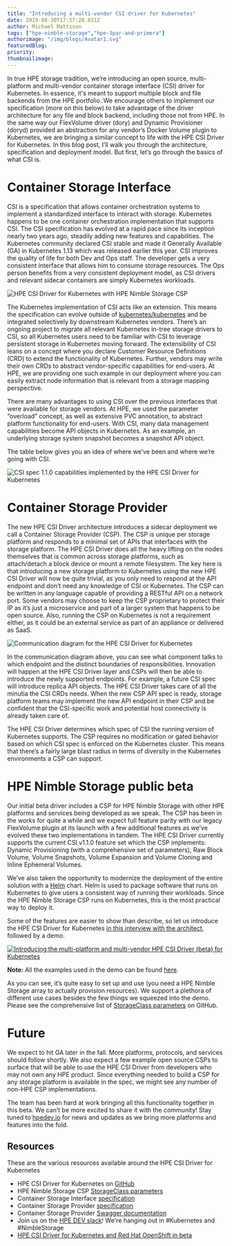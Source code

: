 ```yaml
---
title: "Introducing a multi-vendor CSI driver for Kubernetes"
date: 2019-08-30T17:57:28.031Z
author: Michael Mattsson 
tags: ["hpe-nimble-storage","hpe-3par-and-primera"]
authorimage: "/img/blogs/Avatar1.svg"
featuredBlog:
priority:
thumbnailimage:
---
```

In true HPE storage tradition, we’re introducing an open source, multi-platform and multi-vendor container storage interface (CSI) driver for Kubernetes. In essence, it's meant to support multiple block and file backends from the HPE portfolio. We encourage others to implement our specification (more on this below) to take advantage of the driver architecture for any file and block backend, including those not from HPE. In the same way our FlexVolume driver (dory) and Dynamic Provisioner (doryd) provided an abstraction for any vendor’s Docker Volume plugin to Kubernetes, we are bringing a similar concept to life with the HPE CSI Driver for Kubernetes. In this blog post, I’ll walk you through the architecture, specification and deployment model. But first, let’s go through the basics of what CSI is.


# Container Storage Interface
CSI is a specification that allows container orchestration systems to implement a standardized interface to interact with storage. Kubernetes happens to be one container orchestration implementation that supports CSI. The CSI specification has evolved at a rapid pace since its inception nearly two years ago, steadily adding new features and capabilities. The Kubernetes community declared CSI stable and made it Generally Available (GA) in Kubernetes 1.13 which was released earlier this year. CSI improves the quality of life for both Dev and Ops staff. The developer gets a very consistent interface that allows him to consume storage resources. The Ops person benefits from a very consistent deployment model, as CSI drivers and relevant sidecar containers are simply Kubernetes workloads.


![HPE CSI Driver for Kubernetes with HPE Nimble Storage CSP](https://hpe-developer-portal.s3.amazonaws.com/uploads/media/2019/8/slides-csi-hpedev-market-1566866211263.png)


The Kubernetes implementation of CSI acts like an extension. This means the specification can evolve outside of [kubernetes/kubernetes](https://github.com/kubernetes/kubernetes) and be integrated selectively by downstream Kubernetes vendors. There’s an ongoing project to migrate all relevant Kubernetes in-tree storage drivers to CSI, so all Kubernetes users need to be familiar with CSI to leverage persistent storage in Kubernetes moving forward. The extensibility of CSI leans on a concept where you declare Customer Resource Definitions (CRD) to extend the functionality of Kubernetes. Further, vendors may write their own CRDs to abstract vendor-specific capabilities for end-users. At HPE, we are providing one such example in our deployment where you can easily extract node information that is relevant from a storage mapping perspective.


There are many advantages to using CSI over the previous interfaces that were available for storage vendors. At HPE, we used the parameter “overload” concept, as well as extensive PVC annotation, to abstract platform functionality for end-users. With CSI, many data management capabilities become API objects in Kubernetes. As an example, an underlying storage system snapshot becomes a snapshot API object.


The table below gives you an idea of where we’ve been and where we’re going with CSI.


![CSI spec 1.1.0 capabilities implemented by the HPE CSI Driver for Kubernetes](https://hpe-developer-portal.s3.amazonaws.com/uploads/media/2019/8/slides-csi-hpedev-feat-1566866257740.png)


# Container Storage Provider
The new HPE CSI Driver architecture introduces a sidecar deployment we call a Container Storage Provider (CSP). The CSP is unique per storage platform and responds to a minimal set of APIs that interfaces with the storage platform. The HPE CSI Driver does all the heavy lifting on the nodes themselves that is common across storage platforms, such as attach/detach a block device or mount a remote filesystem. The key here is that introducing a new storage platform to Kubernetes using the new HPE CSI Driver will now be quite trivial, as you only need to respond at the API endpoint and don’t need any knowledge of CSI or Kubernetes. The CSP can be written in any language capable of providing a RESTful API on a network port. Some vendors may choose to keep the CSP proprietary to protect their IP as it’s just a microservice and part of a larger system that happens to be open source. Also, running the CSP on Kubernetes is not a requirement either, as it could be an external service as part of an appliance or delivered as SaaS.


![Communication diagram for the HPE CSI Driver for Kubernetes](https://hpe-developer-portal.s3.amazonaws.com/uploads/media/2019/8/slides-csi-hpedev-1567184427188.png)


In the communication diagram above, you can see what component talks to which endpoint and the distinct boundaries of responsibilities. Innovation will happen at the HPE CSI Driver layer and CSPs will then be able to introduce the newly supported endpoints. For example, a future CSI spec will introduce replica API objects. The HPE CSI Driver takes care of all the minutia the CSI CRDs needs. When the new CSP API spec is ready, storage platform teams may implement the new API endpoint in their CSP and be confident that the CSI-specific work and potential host connectivity is already taken care of.


The HPE CSI Driver determines which spec of CSI the running version of Kubernetes supports. The CSP requires no modification or gated behavior based on which CSI spec is enforced on the Kubernetes cluster. This means that there’s a fairly large blast radius in terms of diversity in the Kubernetes environments a CSP can support.


# HPE Nimble Storage public beta
Our initial beta driver includes a CSP for HPE Nimble Storage with other HPE platforms and services being developed as we speak. The CSP has been in the works for quite a while and we expect full feature parity with our legacy FlexVolume plugin at its launch with a few additional features as we’ve evolved these two implementations in tandem. The HPE CSI Driver currently supports the current CSI v1.1.0 feature set which the CSP implements: Dynamic Provisioning (with a comprehensive set of parameters), Raw Block Volume, Volume Snapshots, Volume Expansion and Volume Cloning and Inline Ephemeral Volumes.


We’ve also taken the opportunity to modernize the deployment of the entire solution with a [Helm](https://helm.sh) chart. Helm is used to package software that runs on Kubernetes to give users a consistent way of running their workloads. Since the HPE Nimble Storage CSP runs on Kubernetes, this is the most practical way to deploy it.


Some of the features are easier to show than describe, so let us introduce the HPE CSI Driver for Kubernetes [in this interview with the architect](https://www.youtube.com/watch?v=TK5H4o3Tg_s), followed by a demo.


[![Introducing the multi-platform and multi-vendor HPE CSI Driver (beta) for Kubernetes](https://hpe-developer-portal.s3.amazonaws.com/uploads/media/2019/8/hpecsi-beta-thumb-1566865524360.png)](https://www.youtube.com/watch?v=TK5H4o3Tg_s)


__Note:__ All the examples used in the demo can be found [here](https://github.com/NimbleStorage/container-examples/tree/master/misc/CSI-beta/K8s-1.15).


As you can see, it’s quite easy to set up and use (you need a HPE Nimble Storage array to actually provision resources). We support a plethora of different use cases besides the few things we squeezed into the demo. Please see the comprehensive list of [StorageClass parameters](https://github.com/hpe-storage/csi-driver/blob/master/examples/kubernetes/hpe-nimble-storage/README.md) on GitHub.


# Future
We expect to hit GA later in the fall. More platforms, protocols, and services should follow shortly. We also expect a few example open source CSPs to surface that will be able to use the HPE CSI Driver from developers who may not own any HPE product. Since everything needed to build a CSP for any storage platform is available in the spec, we might see any number of non-HPE CSP implementations. 


The team has been hard at work bringing all this functionality together in this beta. We can’t be more excited to share it with the community! Stay tuned to [hpedev.io](https://hpedev.io) for news and updates as we bring more platforms and features into the fold.


## Resources
These are the various resources available around the HPE CSI Driver for Kubernetes
* HPE CSI Driver for Kubernetes on [GitHub](https://github.com/hpe-storage/csi-driver)
* HPE Nimble Storage CSP [StorageClass parameters](https://github.com/hpe-storage/csi-driver/blob/master/examples/kubernetes/hpe-nimble-storage/README.md)
* Container Storage Interface [specification](https://github.com/container-storage-interface/spec)
* Container Storage Provider [specification](https://github.com/hpe-storage/container-storage-provider)
* Container Storage Provider [Swagger documentation](https://developer.hpe.com/api/hpe-nimble-csp)
* Join us on the [HPE DEV slack](https://hpedev.slack.com/)! We're hanging out in #Kubernetes and #NimbleStorage
* [HPE CSI Driver for Kubernetes and Red Hat OpenShift in beta](https://community.hpe.com/t5/HPE-Storage-Tech-Insiders/HPE-CSI-Driver-for-Kubernetes-and-Red-Hat-OpenShift-in-beta/ba-p/7059941)
